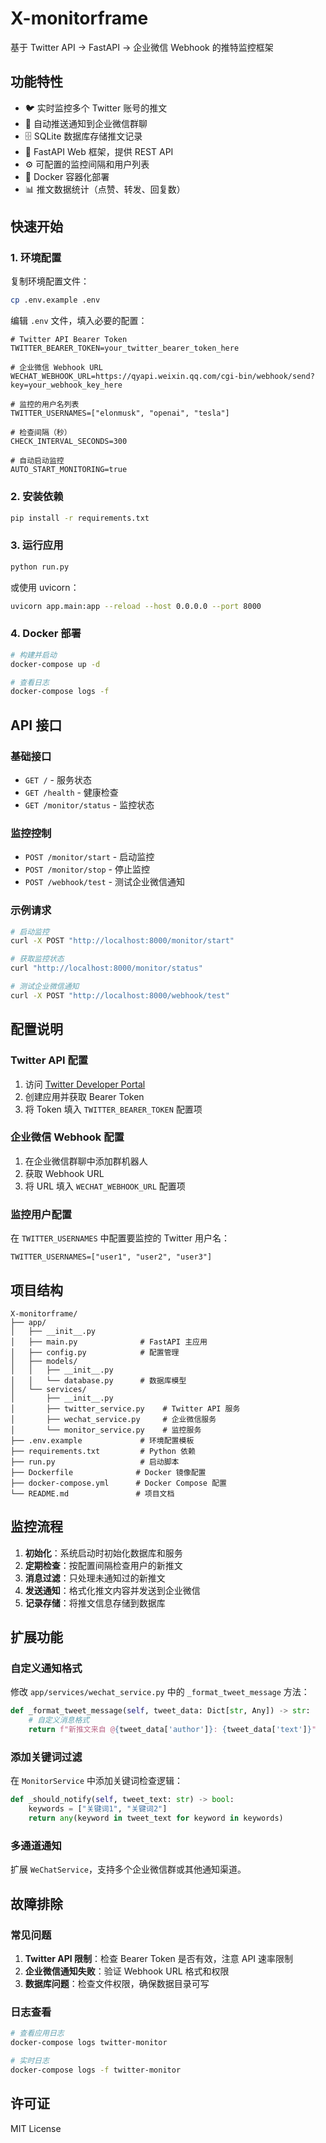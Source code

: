 # X-monitorframe

基于 Twitter API → FastAPI → 企业微信 Webhook 的推特监控框架

## 功能特性

- 🐦 实时监控多个 Twitter 账号的推文
- 📱 自动推送通知到企业微信群聊
- 🗄️ SQLite 数据库存储推文记录
- 🚀 FastAPI Web 框架，提供 REST API
- ⚙️ 可配置的监控间隔和用户列表
- 🐳 Docker 容器化部署
- 📊 推文数据统计（点赞、转发、回复数）

## 快速开始

### 1. 环境配置

复制环境配置文件：
```bash
cp .env.example .env
```

编辑 `.env` 文件，填入必要的配置：
```env
# Twitter API Bearer Token
TWITTER_BEARER_TOKEN=your_twitter_bearer_token_here

# 企业微信 Webhook URL
WECHAT_WEBHOOK_URL=https://qyapi.weixin.qq.com/cgi-bin/webhook/send?key=your_webhook_key_here

# 监控的用户名列表
TWITTER_USERNAMES=["elonmusk", "openai", "tesla"]

# 检查间隔（秒）
CHECK_INTERVAL_SECONDS=300

# 自动启动监控
AUTO_START_MONITORING=true
```

### 2. 安装依赖

```bash
pip install -r requirements.txt
```

### 3. 运行应用

```bash
python run.py
```

或使用 uvicorn：
```bash
uvicorn app.main:app --reload --host 0.0.0.0 --port 8000
```

### 4. Docker 部署

```bash
# 构建并启动
docker-compose up -d

# 查看日志
docker-compose logs -f
```

## API 接口

### 基础接口

- `GET /` - 服务状态
- `GET /health` - 健康检查
- `GET /monitor/status` - 监控状态

### 监控控制

- `POST /monitor/start` - 启动监控
- `POST /monitor/stop` - 停止监控
- `POST /webhook/test` - 测试企业微信通知

### 示例请求

```bash
# 启动监控
curl -X POST "http://localhost:8000/monitor/start"

# 获取监控状态
curl "http://localhost:8000/monitor/status"

# 测试企业微信通知
curl -X POST "http://localhost:8000/webhook/test"
```

## 配置说明

### Twitter API 配置

1. 访问 [Twitter Developer Portal](https://developer.twitter.com/)
2. 创建应用并获取 Bearer Token
3. 将 Token 填入 `TWITTER_BEARER_TOKEN` 配置项

### 企业微信 Webhook 配置

1. 在企业微信群聊中添加群机器人
2. 获取 Webhook URL
3. 将 URL 填入 `WECHAT_WEBHOOK_URL` 配置项

### 监控用户配置

在 `TWITTER_USERNAMES` 中配置要监控的 Twitter 用户名：
```env
TWITTER_USERNAMES=["user1", "user2", "user3"]
```

## 项目结构

```
X-monitorframe/
├── app/
│   ├── __init__.py
│   ├── main.py              # FastAPI 主应用
│   ├── config.py            # 配置管理
│   ├── models/
│   │   ├── __init__.py
│   │   └── database.py      # 数据库模型
│   └── services/
│       ├── __init__.py
│       ├── twitter_service.py    # Twitter API 服务
│       ├── wechat_service.py     # 企业微信服务
│       └── monitor_service.py    # 监控服务
├── .env.example             # 环境配置模板
├── requirements.txt         # Python 依赖
├── run.py                   # 启动脚本
├── Dockerfile              # Docker 镜像配置
├── docker-compose.yml      # Docker Compose 配置
└── README.md               # 项目文档
```

## 监控流程

1. **初始化**：系统启动时初始化数据库和服务
2. **定期检查**：按配置间隔检查用户的新推文
3. **消息过滤**：只处理未通知过的新推文
4. **发送通知**：格式化推文内容并发送到企业微信
5. **记录存储**：将推文信息存储到数据库

## 扩展功能

### 自定义通知格式

修改 `app/services/wechat_service.py` 中的 `_format_tweet_message` 方法：

```python
def _format_tweet_message(self, tweet_data: Dict[str, Any]) -> str:
    # 自定义消息格式
    return f"新推文来自 @{tweet_data['author']}: {tweet_data['text']}"
```

### 添加关键词过滤

在 `MonitorService` 中添加关键词检查逻辑：

```python
def _should_notify(self, tweet_text: str) -> bool:
    keywords = ["关键词1", "关键词2"]
    return any(keyword in tweet_text for keyword in keywords)
```

### 多通道通知

扩展 `WeChatService`，支持多个企业微信群或其他通知渠道。

## 故障排除

### 常见问题

1. **Twitter API 限制**：检查 Bearer Token 是否有效，注意 API 速率限制
2. **企业微信通知失败**：验证 Webhook URL 格式和权限
3. **数据库问题**：检查文件权限，确保数据目录可写

### 日志查看

```bash
# 查看应用日志
docker-compose logs twitter-monitor

# 实时日志
docker-compose logs -f twitter-monitor
```

## 许可证

MIT License
